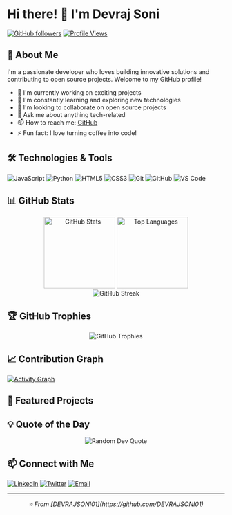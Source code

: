 # Hi there! 👋 I'm Devraj Soni

[![GitHub followers](https://img.shields.io/github/followers/DEVRAJSONI01?label=Follow&style=social)](https://github.com/DEVRAJSONI01)
[![Profile Views](https://komarev.com/ghpvc/?username=DEVRAJSONI01&color=blue&style=flat)](https://github.com/DEVRAJSONI01)

## 🚀 About Me

I'm a passionate developer who loves building innovative solutions and contributing to open source projects. Welcome to my GitHub profile!

- 🔭 I'm currently working on exciting projects
- 🌱 I'm constantly learning and exploring new technologies
- 👯 I'm looking to collaborate on open source projects
- 💬 Ask me about anything tech-related
- 📫 How to reach me: [GitHub](https://github.com/DEVRAJSONI01)
- ⚡ Fun fact: I love turning coffee into code!

## 🛠️ Technologies & Tools

![JavaScript](https://img.shields.io/badge/-JavaScript-F7DF1E?style=flat-square&logo=javascript&logoColor=black)
![Python](https://img.shields.io/badge/-Python-3776AB?style=flat-square&logo=python&logoColor=white)
![HTML5](https://img.shields.io/badge/-HTML5-E34F26?style=flat-square&logo=html5&logoColor=white)
![CSS3](https://img.shields.io/badge/-CSS3-1572B6?style=flat-square&logo=css3&logoColor=white)
![Git](https://img.shields.io/badge/-Git-F05032?style=flat-square&logo=git&logoColor=white)
![GitHub](https://img.shields.io/badge/-GitHub-181717?style=flat-square&logo=github&logoColor=white)
![VS Code](https://img.shields.io/badge/-VS%20Code-007ACC?style=flat-square&logo=visual-studio-code&logoColor=white)

## 📊 GitHub Stats

<div align="center">
  <img src="https://github-readme-stats.vercel.app/api?username=DEVRAJSONI01&show_icons=true&theme=radical&hide_border=true" alt="GitHub Stats" height="165">
  <img src="https://github-readme-stats.vercel.app/api/top-langs/?username=DEVRAJSONI01&layout=compact&theme=radical&hide_border=true" alt="Top Languages" height="165">
</div>

<div align="center">
  <img src="https://github-readme-streak-stats.herokuapp.com/?user=DEVRAJSONI01&theme=radical&hide_border=true" alt="GitHub Streak" />
</div>

## 🏆 GitHub Trophies

<div align="center">
  <img src="https://github-profile-trophy.vercel.app/?username=DEVRAJSONI01&theme=radical&no-frame=true&no-bg=true&margin-w=4&row=1" alt="GitHub Trophies" />
</div>

## 📈 Contribution Graph

[![Activity Graph](https://github-readme-activity-graph.vercel.app/graph?username=DEVRAJSONI01&theme=react-dark&hide_border=true)](https://github.com/DEVRAJSONI01)

## 🌟 Featured Projects

<!-- Add your best projects here -->
<!--
### [Project Name](https://github.com/DEVRAJSONI01/project-name)
Brief description of your project and what it does.

### [Another Project](https://github.com/DEVRAJSONI01/another-project)
Brief description of your project and what it does.
-->

## 💡 Quote of the Day

<div align="center">
  <img src="https://quotes-github-readme.vercel.app/api?type=horizontal&theme=radical" alt="Random Dev Quote"/>
</div>

## 📫 Connect with Me

[![LinkedIn](https://img.shields.io/badge/-LinkedIn-0077B5?style=flat-square&logo=linkedin&logoColor=white)](https://linkedin.com/in/yourprofile)
[![Twitter](https://img.shields.io/badge/-Twitter-1DA1F2?style=flat-square&logo=twitter&logoColor=white)](https://twitter.com/yourhandle)
[![Email](https://img.shields.io/badge/-Email-D14836?style=flat-square&logo=gmail&logoColor=white)](mailto:your.email@example.com)

---

<div align="center">
  <i>⭐️ From [DEVRAJSONI01](https://github.com/DEVRAJSONI01)</i>
</div>

